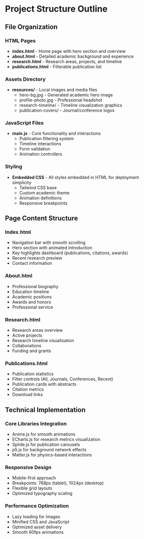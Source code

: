 # Project Structure Outline

## File Organization

### HTML Pages
- **index.html** - Home page with hero section and overview
- **about.html** - Detailed academic background and experience  
- **research.html** - Research areas, projects, and timeline
- **publications.html** - Filterable publication list

### Assets Directory
- **resources/** - Local images and media files
  - hero-bg.jpg - Generated academic hero image
  - profile-photo.jpg - Professional headshot
  - research-timeline/ - Timeline visualization graphics
  - publication-covers/ - Journal/conference logos

### JavaScript Files
- **main.js** - Core functionality and interactions
  - Publication filtering system
  - Timeline interactions
  - Form validation
  - Animation controllers

### Styling
- **Embedded CSS** - All styles embedded in HTML for deployment simplicity
  - Tailwind CSS base
  - Custom academic theme
  - Animation definitions
  - Responsive breakpoints

## Page Content Structure

### Index.html
- Navigation bar with smooth scrolling
- Hero section with animated introduction
- Key highlights dashboard (publications, citations, awards)
- Recent research preview
- Contact information

### About.html  
- Professional biography
- Education timeline
- Academic positions
- Awards and honors
- Professional service

### Research.html
- Research areas overview
- Active projects
- Research timeline visualization
- Collaborations
- Funding and grants

### Publications.html
- Publication statistics
- Filter controls (All, Journals, Conferences, Recent)
- Publication cards with abstracts
- Citation metrics
- Download links

## Technical Implementation

### Core Libraries Integration
- Anime.js for smooth animations
- ECharts.js for research metrics visualization
- Splide.js for publication carousels
- p5.js for background network effects
- Matter.js for physics-based interactions

### Responsive Design
- Mobile-first approach
- Breakpoints: 768px (tablet), 1024px (desktop)
- Flexible grid layouts
- Optimized typography scaling

### Performance Optimization
- Lazy loading for images
- Minified CSS and JavaScript
- Optimized asset delivery
- Smooth 60fps animations